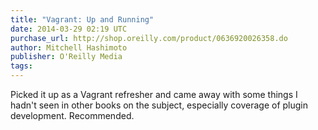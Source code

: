 ```yaml
---
title: "Vagrant: Up and Running"
date: 2014-03-29 02:19 UTC
purchase_url: http://shop.oreilly.com/product/0636920026358.do
author: Mitchell Hashimoto
publisher: O'Reilly Media
tags:
---
```


Picked it up as a Vagrant refresher and came away with some things I hadn't seen in other books on the subject, especially coverage of plugin development. Recommended.
